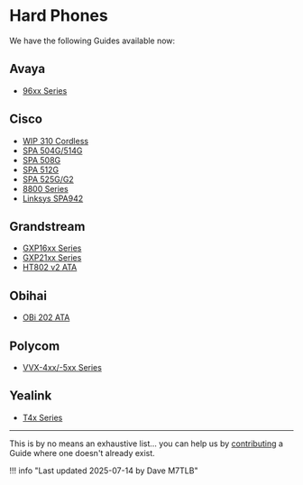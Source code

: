 # Hard Phones

We have the following Guides available now:

## Avaya

* [96xx Series](./avaya-96xx.md)

## Cisco

* [WIP 310 Cordless](./cisco-wip310.md)
* [SPA 504G/514G](./cisco-504g.md)
* [SPA 508G](./cisco-508g.md)
* [SPA 512G](./cisco-512g.md)
* [SPA 525G/G2](./cisco-525g.md)
* [8800 Series](./cisco-88xx.md)
* [Linksys SPA942](./cisco-linksys-spa942.md)

## Grandstream

* [GXP16xx Series](./grandstream-gxp16xx.md)
* [GXP21xx Series](./grandstream-gxp21xx.md)
* [HT802 v2 ATA](./grandstream-ht802v2.md)

## Obihai

* [OBi 202 ATA](./obi-202.md)

## Polycom

* [VVX-4xx/-5xx Series](./polycom-vvx4xx.md)

## Yealink

* [T4x Series](./yealink-t4x.md)

---

This is by no means an exhaustive list... you can help us by [contributing](../../../wiki/contributing.md) a Guide where one doesn't already exist.

!!! info "Last updated 2025-07-14 by Dave M7TLB"
